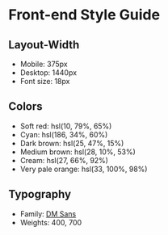 # Front-end Style Guide

## Layout-Width
- Mobile: 375px
- Desktop: 1440px
- Font size: 18px

## Colors
- Soft red: hsl(10, 79%, 65%)
- Cyan: hsl(186, 34%, 60%)
- Dark brown: hsl(25, 47%, 15%)
- Medium brown: hsl(28, 10%, 53%)
- Cream: hsl(27, 66%, 92%)
- Very pale orange: hsl(33, 100%, 98%)

## Typography
- Family: [DM Sans](https://fonts.google.com/specimen/DM+Sans)
- Weights: 400, 700
